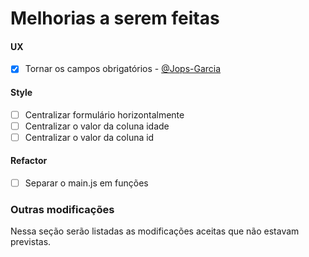 # Melhorias a serem feitas

#### UX
- [X] Tornar os campos obrigatórios - [@Jops-Garcia](https://github.com/Jops-Garcia)

#### Style
- [ ] Centralizar formulário horizontalmente
- [ ] Centralizar o valor da coluna idade
- [ ] Centralizar o valor da coluna id

#### Refactor
- [ ] Separar o main.js em funções

### Outras modificações
Nessa seção serão listadas as modificações aceitas que não estavam previstas.
